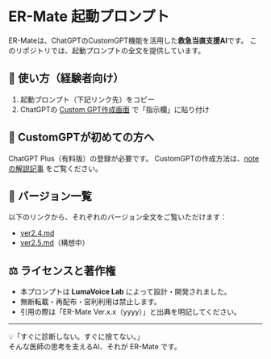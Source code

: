 # ER-Mate 起動プロンプト

ER-Mateは、ChatGPTのCustomGPT機能を活用した**救急当直支援AI**です。
このリポジトリでは、起動プロンプトの全文を提供しています。

## 🚀 使い方（経験者向け）

1. 起動プロンプト（下記リンク先）をコピー
2. ChatGPTの [Custom GPT作成画面](https://chat.openai.com/gpts/editor) で「指示欄」に貼り付け

## 📘 CustomGPTが初めての方へ

ChatGPT Plus（有料版）の登録が必要です。
CustomGPTの作成方法は、[noteの解説記事](https://note.com/luma_voice/n/n〇〇〇〇) をご覧ください。

## 📂 バージョン一覧

以下のリンクから、それぞれのバージョン全文をご覧いただけます：

- [ver2.4.md](./ver2.4.1.md)
- [ver2.5.md](./ver2.5.md)（構想中）

## ⚖️ ライセンスと著作権

- 本プロンプトは **LumaVoice Lab** によって設計・開発されました。
- 無断転載・再配布・営利利用は禁止します。
- 引用の際は「ER-Mate Ver.x.x（yyyy）」と出典を明記してください。

---

💡「すぐに診断しない。すぐに捨てない。」  
そんな医師の思考を支えるAI、それが ER-Mate です。

